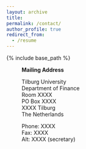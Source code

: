 ```yaml
---
layout: archive
title: 
permalink: /contact/
author_profile: true
redirect_from:
  - /resume
---
```


{% include base_path %}

<p style="margin-left: 40px"><b>Mailing Address</b></p>

<p style="margin-left: 40px">Tilburg University
<br>Department of Finance 
<br>Room XXXX
<br>PO Box XXXX
<br>XXXX Tilburg
<br>The Netherlands </p>

<p style="margin-left: 40px">Phone: XXXX
<br>Fax: XXXX
<br>Alt: XXXX (secretary)</p>











